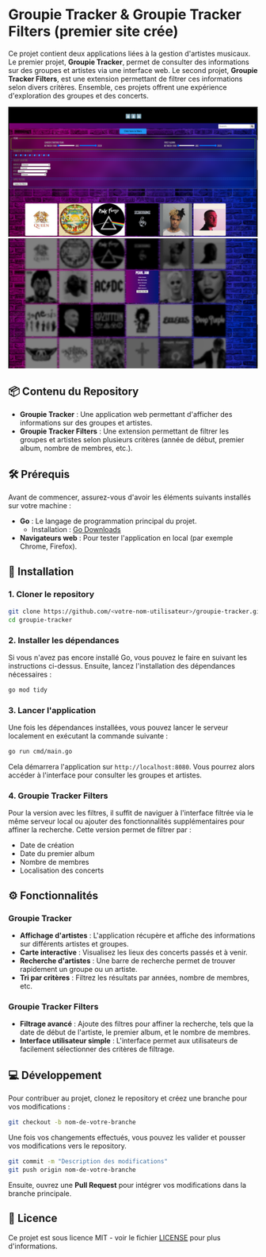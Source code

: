 
# Groupie Tracker & Groupie Tracker Filters (premier site crée)

Ce projet contient deux applications liées à la gestion d'artistes musicaux. Le premier projet, **Groupie Tracker**, permet de consulter des informations sur des groupes et artistes via une interface web. Le second projet, **Groupie Tracker Filters**, est une extension permettant de filtrer ces informations selon divers critères. Ensemble, ces projets offrent une expérience d'exploration des groupes et des concerts.

<div style="text-align: center;">
    <img src="./static/presentation_1.png" alt="Capture d'écran de l'exercice 1" width="650"/>
    <img src="./static/presentation_2.png" alt="Capture d'écran de l'exercice 1" width="650"/>

</div>

## 📦 Contenu du Repository

- **Groupie Tracker** : Une application web permettant d'afficher des informations sur des groupes et artistes.
- **Groupie Tracker Filters** : Une extension permettant de filtrer les groupes et artistes selon plusieurs critères (année de début, premier album, nombre de membres, etc.).

## 🛠️ Prérequis

Avant de commencer, assurez-vous d'avoir les éléments suivants installés sur votre machine :

- **Go** : Le langage de programmation principal du projet.
  - Installation : [Go Downloads](https://golang.org/dl/)
- **Navigateurs web** : Pour tester l'application en local (par exemple Chrome, Firefox).

## 🚀 Installation

### 1. Cloner le repository

```bash
git clone https://github.com/<votre-nom-utilisateur>/groupie-tracker.git
cd groupie-tracker
```

### 2. Installer les dépendances

Si vous n'avez pas encore installé Go, vous pouvez le faire en suivant les instructions ci-dessus. Ensuite, lancez l'installation des dépendances nécessaires :

```bash
go mod tidy
```

### 3. Lancer l'application

Une fois les dépendances installées, vous pouvez lancer le serveur localement en exécutant la commande suivante :

```bash
go run cmd/main.go
```

Cela démarrera l'application sur `http://localhost:8080`. Vous pourrez alors accéder à l'interface pour consulter les groupes et artistes.

### 4. Groupie Tracker Filters

Pour la version avec les filtres, il suffit de naviguer à l'interface filtrée via le même serveur local ou ajouter des fonctionnalités supplémentaires pour affiner la recherche. Cette version permet de filtrer par :

- Date de création
- Date du premier album
- Nombre de membres
- Localisation des concerts

## ⚙️ Fonctionnalités

### Groupie Tracker

- **Affichage d'artistes** : L'application récupère et affiche des informations sur différents artistes et groupes.
- **Carte interactive** : Visualisez les lieux des concerts passés et à venir.
- **Recherche d'artistes** : Une barre de recherche permet de trouver rapidement un groupe ou un artiste.
- **Tri par critères** : Filtrez les résultats par années, nombre de membres, etc.

### Groupie Tracker Filters

- **Filtrage avancé** : Ajoute des filtres pour affiner la recherche, tels que la date de début de l'artiste, le premier album, et le nombre de membres.
- **Interface utilisateur simple** : L'interface permet aux utilisateurs de facilement sélectionner des critères de filtrage.

## 💻 Développement

Pour contribuer au projet, clonez le repository et créez une branche pour vos modifications :

```bash
git checkout -b nom-de-votre-branche
```

Une fois vos changements effectués, vous pouvez les valider et pousser vos modifications vers le repository.

```bash
git commit -m "Description des modifications"
git push origin nom-de-votre-branche
```

Ensuite, ouvrez une **Pull Request** pour intégrer vos modifications dans la branche principale.

## 📄 Licence

Ce projet est sous licence MIT - voir le fichier [LICENSE](LICENSE) pour plus d'informations.